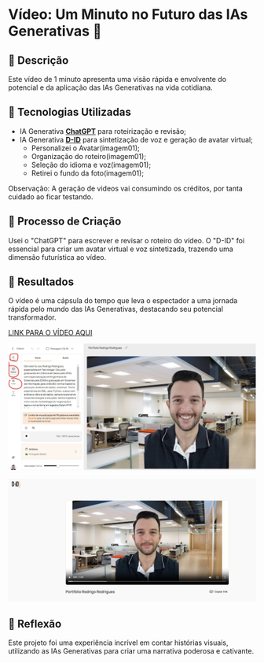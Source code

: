# Vídeo: Um Minuto no Futuro das IAs Generativas 🎥

## 📒 Descrição
Este vídeo de 1 minuto apresenta uma visão rápida e envolvente do potencial e da aplicação das IAs Generativas na vida cotidiana.

## 🤖 Tecnologias Utilizadas
- IA Generativa **[ChatGPT](https://chat.openai.com)** para roteirização e revisão;
- IA Generativa **[D-ID](https://www.d-id.com)** para sintetização de voz e geração de avatar virtual;
   - Personalizei o Avatar(imagem01);
   - Organização do roteiro(imagem01);
   - Seleção do idioma e voz(imagem01);
  - Retirei o fundo da foto(imagem01);

Observação: A geração de videos vai consumindo os créditos, por tanta cuidado ao ficar testando.

## 🧐 Processo de Criação
Usei o "ChatGPT" para escrever e revisar o roteiro do vídeo. O "D-ID" foi essencial para criar um avatar virtual e voz sintetizada, trazendo uma dimensão futurística ao vídeo. 

## 🚀 Resultados
O vídeo é uma cápsula do tempo que leva o espectador a uma jornada rápida pelo mundo das IAs Generativas, destacando seu potencial transformador.

[LINK PARA O VÍDEO AQUI](https://studio.d-id.com/share?id=e2a9b16f02f9133bf5352385c090a342)

![image (imagem01)](https://raw.githubusercontent.com/rodrigor-ti/lab-natty-or-not/refs/heads/main/exemplos/configuracoes.jpg)

![image (imagem01)](https://raw.githubusercontent.com/rodrigor-ti/lab-natty-or-not/refs/heads/main/exemplos/video%20gerado.jpg)


## 💭 Reflexão
Este projeto foi uma experiência incrível em contar histórias visuais, utilizando as IAs Generativas para criar uma narrativa poderosa e cativante.
